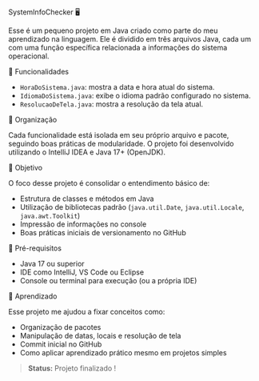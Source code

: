 SystemInfoChecker 🖥️

Esse é um pequeno projeto em Java criado como parte do meu aprendizado na linguagem. Ele é dividido em três arquivos Java, cada um com uma função específica relacionada a informações do sistema operacional.

🚀 Funcionalidades

- `HoraDoSistema.java`: mostra a data e hora atual do sistema.
- `IdiomaDoSistema.java`: exibe o idioma padrão configurado no sistema.
- `ResolucaoDeTela.java`: mostra a resolução da tela atual.

📂 Organização

Cada funcionalidade está isolada em seu próprio arquivo e pacote, seguindo boas práticas de modularidade. O projeto foi desenvolvido utilizando o IntelliJ IDEA e Java 17+ (OpenJDK).

🎯 Objetivo

O foco desse projeto é consolidar o entendimento básico de:

- Estrutura de classes e métodos em Java
- Utilização de bibliotecas padrão (`java.util.Date`, `java.util.Locale`, `java.awt.Toolkit`)
- Impressão de informações no console
- Boas práticas iniciais de versionamento no GitHub

🤖 Pré-requisitos

- Java 17 ou superior
- IDE como IntelliJ, VS Code ou Eclipse
- Console ou terminal para execução (ou a própria IDE)

🧠 Aprendizado

Esse projeto me ajudou a fixar conceitos como:
- Organização de pacotes
- Manipulação de datas, locais e resolução de tela
- Commit inicial no GitHub
- Como aplicar aprendizado prático mesmo em projetos simples

> **Status:** Projeto finalizado !
